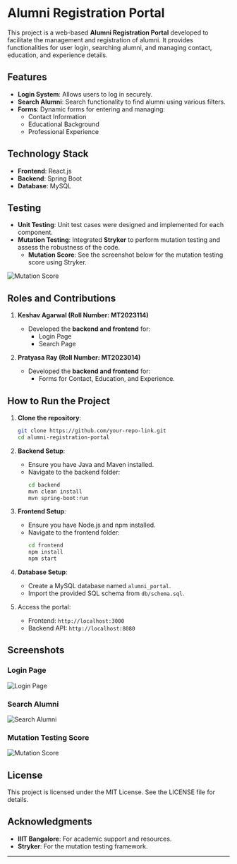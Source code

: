 
# Alumni Registration Portal

This project is a web-based **Alumni Registration Portal** developed to facilitate the management and registration of alumni. It provides functionalities for user login, searching alumni, and managing contact, education, and experience details.

## Features
- **Login System**: Allows users to log in securely.
- **Search Alumni**: Search functionality to find alumni using various filters.
- **Forms**: Dynamic forms for entering and managing:
  - Contact Information
  - Educational Background
  - Professional Experience

## Technology Stack
- **Frontend**: React.js
- **Backend**: Spring Boot
- **Database**: MySQL

## Testing
- **Unit Testing**: Unit test cases were designed and implemented for each component.
- **Mutation Testing**: Integrated **Stryker** to perform mutation testing and assess the robustness of the code. 
  - **Mutation Score**: See the screenshot below for the mutation testing score using Stryker.

![Mutation Score](path/to/screenshot.png)

## Roles and Contributions
1. **Keshav Agarwal (Roll Number: MT2023114)**
   - Developed the **backend and frontend** for:
     - Login Page
     - Search Page

2. **Pratyasa Ray (Roll Number: MT2023014)**
   - Developed the **backend and frontend** for:
     - Forms for Contact, Education, and Experience.

## How to Run the Project
1. **Clone the repository**:
   ```bash
   git clone https://github.com/your-repo-link.git
   cd alumni-registration-portal
   ```

2. **Backend Setup**:
   - Ensure you have Java and Maven installed.
   - Navigate to the backend folder:
     ```bash
     cd backend
     mvn clean install
     mvn spring-boot:run
     ```

3. **Frontend Setup**:
   - Ensure you have Node.js and npm installed.
   - Navigate to the frontend folder:
     ```bash
     cd frontend
     npm install
     npm start
     ```

4. **Database Setup**:
   - Create a MySQL database named `alumni_portal`.
   - Import the provided SQL schema from `db/schema.sql`.

5. Access the portal:
   - Frontend: `http://localhost:3000`
   - Backend API: `http://localhost:8080`

## Screenshots
### Login Page
![Login Page](path/to/login-page-screenshot.png)

### Search Alumni
![Search Alumni](path/to/search-page-screenshot.png)

### Mutation Testing Score
![Mutation Score](path/to/screenshot.png)

## License
This project is licensed under the MIT License. See the LICENSE file for details.

## Acknowledgments
- **IIIT Bangalore**: For academic support and resources.
- **Stryker**: For the mutation testing framework.

---
